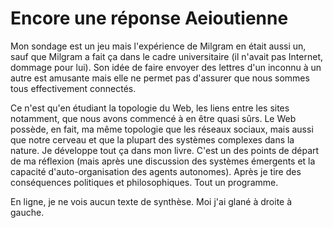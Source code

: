 # Encore une réponse Aeioutienne

Mon sondage est un jeu mais l'expérience de Milgram en était aussi un, sauf que Milgram a fait ça dans le cadre universitaire (il n'avait pas Internet, dommage pour lui). Son idée de faire envoyer des lettres d'un inconnu à un autre est amusante mais elle ne permet pas d'assurer que nous sommes tous effectivement connectés.

Ce n'est qu'en étudiant la topologie du Web, les liens entre les sites notamment, que nous avons commencé à en être quasi sûrs. Le Web possède, en fait, ma même topologie que les réseaux sociaux, mais aussi que notre cerveau et que la plupart des systèmes complexes dans la nature. Je développe tout ça dans mon livre. C'est un des points de départ de ma réflexion (mais après une discussion des systèmes émergents et la capacité d'auto-organisation des agents autonomes). Après je tire des conséquences politiques et philosophiques. Tout un programme.

En ligne, je ne vois aucun texte de synthèse. Moi j'ai glané à droite à gauche.